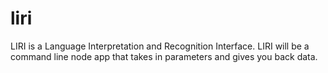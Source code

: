 # liri
LIRI is a Language Interpretation and Recognition Interface. LIRI will be a command line node app that takes in parameters and gives you back data.

